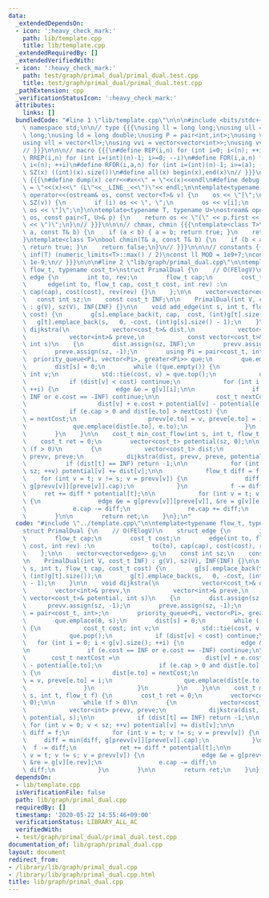 ```yaml
---
data:
  _extendedDependsOn:
  - icon: ':heavy_check_mark:'
    path: lib/template.cpp
    title: lib/template.cpp
  _extendedRequiredBy: []
  _extendedVerifiedWith:
  - icon: ':heavy_check_mark:'
    path: test/graph/primal_dual/primal_dual.test.cpp
    title: test/graph/primal_dual/primal_dual.test.cpp
  _pathExtension: cpp
  _verificationStatusIcon: ':heavy_check_mark:'
  attributes:
    links: []
  bundledCode: "#line 1 \"lib/template.cpp\"\n\n\n#include <bits/stdc++.h>\nusing\
    \ namespace std;\n\n// type {{{\nusing ll = long long;\nusing ull = unsigned long\
    \ long;\nusing ld = long double;\nusing P = pair<int,int>;\nusing vi = vector<int>;\n\
    using vll = vector<ll>;\nusing vvi = vector<vector<int>>;\nusing vvll = vector<vector<ll>>;\n\
    // }}}\n\n\n// macro {{{\n#define REP(i,n) for (int i=0; i<(n); ++i)\n#define\
    \ RREP(i,n) for (int i=(int)(n)-1; i>=0; --i)\n#define FOR(i,a,n) for (int i=(a);\
    \ i<(n); ++i)\n#define RFOR(i,a,n) for (int i=(int)(n)-1; i>=(a); --i)\n\n#define\
    \ SZ(x) ((int)(x).size())\n#define all(x) begin(x),end(x)\n// }}}\n\n\n// debug\
    \ {{{\n#define dump(x) cerr<<#x<<\" = \"<<(x)<<endl\n#define debug(x) cerr<<#x<<\"\
    \ = \"<<(x)<<\" (L\"<<__LINE__<<\")\"<< endl;\n\ntemplate<typename T>\nostream&\
    \ operator<<(ostream& os, const vector<T>& v) {\n    os << \"[\";\n    REP (i,\
    \ SZ(v)) {\n        if (i) os << \", \";\n        os << v[i];\n    }\n    return\
    \ os << \"]\";\n}\n\ntemplate<typename T, typename U>\nostream& operator<<(ostream&\
    \ os, const pair<T, U>& p) {\n    return os << \"(\" << p.first << \" \" << p.second\
    \ << \")\";\n}\n// }}}\n\n\n// chmax, chmin {{{\ntemplate<class T>\nbool chmax(T&\
    \ a, const T& b) {\n    if (a < b) { a = b; return true; }\n    return false;\n\
    }\ntemplate<class T>\nbool chmin(T& a, const T& b) {\n    if (b < a) { a = b;\
    \ return true; }\n    return false;\n}\n// }}}\n\n\n// constants {{{\n#define\
    \ inf(T) (numeric_limits<T>::max() / 2)\nconst ll MOD = 1e9+7;\nconst ld EPS =\
    \ 1e-9;\n// }}}\n\n\n#line 2 \"lib/graph/primal_dual.cpp\"\n\ntemplate<typename\
    \ flow_t, typename cost_t>\nstruct PrimalDual {\n    // O(FElogV)\n    struct\
    \ edge {\n        int to, rev;\n        flow_t cap;\n        cost_t cost;\n  \
    \      edge(int to, flow_t cap, cost_t cost, int rev) :\n                to(to),\
    \ cap(cap), cost(cost), rev(rev) {}\n    };\n\n    vector<vector<edge>> g;\n \
    \   const int sz;\n    const cost_t INF;\n\n    PrimalDual(int V, cost_t INF)\
    \ : g(V), sz(V), INF(INF) {}\n\n    void add_edge(int s, int t, flow_t cap, cost_t\
    \ cost) {\n        g[s].emplace_back(t, cap,  cost, (int)g[t].size());\n     \
    \   g[t].emplace_back(s,   0, -cost, (int)g[s].size() - 1);\n    }\n\n    void\
    \ dijkstra(\n            vector<cost_t>& dist,\n            vector<int>& prevv,\n\
    \            vector<int>& preve,\n            const vector<cost_t>& potential,\
    \ int s)\n    {\n        dist.assign(sz, INF);\n        prevv.assign(sz, -1);\n\
    \        preve.assign(sz, -1);\n        using Pi = pair<cost_t, int>;\n      \
    \  priority_queue<Pi, vector<Pi>, greater<Pi>> que;\n        que.emplace(0, s);\n\
    \        dist[s] = 0;\n        while (!que.empty()) {\n            cost_t cost;\
    \ int v;\n            std::tie(cost, v) = que.top();\n            que.pop();\n\
    \            if (dist[v] < cost) continue;\n            for (int i = 0; i < g[v].size();\
    \ ++i) {\n                edge &e = g[v][i];\n\n                if (e.cost ==\
    \ INF or e.cost == -INF) continue;\n\n                cost_t nextCost =\n    \
    \                    dist[v] + e.cost + potential[v] - potential[e.to];\n    \
    \            if (e.cap > 0 and dist[e.to] > nextCost) {\n                    dist[e.to]\
    \ = nextCost;\n                    prevv[e.to] = v, preve[e.to] = i;\n       \
    \             que.emplace(dist[e.to], e.to);\n                }\n            }\n\
    \        }\n    }\n\n    cost_t min_cost_flow(int s, int t, flow_t f) {\n    \
    \    cost_t ret = 0;\n        vector<cost_t> potential(sz, 0);\n\n        while\
    \ (f > 0)\n        {\n            vector<cost_t> dist;\n            vector<int>\
    \ prevv, preve;\n            dijkstra(dist, prevv, preve, potential, s);\n\n \
    \           if (dist[t] == INF) return -1;\n\n            for (int v = 0; v <\
    \ sz; ++v) potential[v] += dist[v];\n\n            flow_t diff = f;\n        \
    \    for (int v = t; v != s; v = prevv[v]) {\n                diff = min(diff,\
    \ g[prevv[v]][preve[v]].cap);\n            }\n            f -= diff;\n       \
    \     ret += diff * potential[t];\n\n            for (int v = t; v != s; v = prevv[v])\
    \ {\n                edge &e = g[prevv[v]][preve[v]], &re = g[v][e.rev];\n   \
    \             e.cap -= diff;\n                re.cap += diff;\n            }\n\
    \        }\n\n        return ret;\n    }\n};\n"
  code: "#include \"../template.cpp\"\n\ntemplate<typename flow_t, typename cost_t>\n\
    struct PrimalDual {\n    // O(FElogV)\n    struct edge {\n        int to, rev;\n\
    \        flow_t cap;\n        cost_t cost;\n        edge(int to, flow_t cap, cost_t\
    \ cost, int rev) :\n                to(to), cap(cap), cost(cost), rev(rev) {}\n\
    \    };\n\n    vector<vector<edge>> g;\n    const int sz;\n    const cost_t INF;\n\
    \n    PrimalDual(int V, cost_t INF) : g(V), sz(V), INF(INF) {}\n\n    void add_edge(int\
    \ s, int t, flow_t cap, cost_t cost) {\n        g[s].emplace_back(t, cap,  cost,\
    \ (int)g[t].size());\n        g[t].emplace_back(s,   0, -cost, (int)g[s].size()\
    \ - 1);\n    }\n\n    void dijkstra(\n            vector<cost_t>& dist,\n    \
    \        vector<int>& prevv,\n            vector<int>& preve,\n            const\
    \ vector<cost_t>& potential, int s)\n    {\n        dist.assign(sz, INF);\n  \
    \      prevv.assign(sz, -1);\n        preve.assign(sz, -1);\n        using Pi\
    \ = pair<cost_t, int>;\n        priority_queue<Pi, vector<Pi>, greater<Pi>> que;\n\
    \        que.emplace(0, s);\n        dist[s] = 0;\n        while (!que.empty())\
    \ {\n            cost_t cost; int v;\n            std::tie(cost, v) = que.top();\n\
    \            que.pop();\n            if (dist[v] < cost) continue;\n         \
    \   for (int i = 0; i < g[v].size(); ++i) {\n                edge &e = g[v][i];\n\
    \n                if (e.cost == INF or e.cost == -INF) continue;\n\n         \
    \       cost_t nextCost =\n                        dist[v] + e.cost + potential[v]\
    \ - potential[e.to];\n                if (e.cap > 0 and dist[e.to] > nextCost)\
    \ {\n                    dist[e.to] = nextCost;\n                    prevv[e.to]\
    \ = v, preve[e.to] = i;\n                    que.emplace(dist[e.to], e.to);\n\
    \                }\n            }\n        }\n    }\n\n    cost_t min_cost_flow(int\
    \ s, int t, flow_t f) {\n        cost_t ret = 0;\n        vector<cost_t> potential(sz,\
    \ 0);\n\n        while (f > 0)\n        {\n            vector<cost_t> dist;\n\
    \            vector<int> prevv, preve;\n            dijkstra(dist, prevv, preve,\
    \ potential, s);\n\n            if (dist[t] == INF) return -1;\n\n           \
    \ for (int v = 0; v < sz; ++v) potential[v] += dist[v];\n\n            flow_t\
    \ diff = f;\n            for (int v = t; v != s; v = prevv[v]) {\n           \
    \     diff = min(diff, g[prevv[v]][preve[v]].cap);\n            }\n          \
    \  f -= diff;\n            ret += diff * potential[t];\n\n            for (int\
    \ v = t; v != s; v = prevv[v]) {\n                edge &e = g[prevv[v]][preve[v]],\
    \ &re = g[v][e.rev];\n                e.cap -= diff;\n                re.cap +=\
    \ diff;\n            }\n        }\n\n        return ret;\n    }\n};\n"
  dependsOn:
  - lib/template.cpp
  isVerificationFile: false
  path: lib/graph/primal_dual.cpp
  requiredBy: []
  timestamp: '2020-05-22 14:55:46+09:00'
  verificationStatus: LIBRARY_ALL_AC
  verifiedWith:
  - test/graph/primal_dual/primal_dual.test.cpp
documentation_of: lib/graph/primal_dual.cpp
layout: document
redirect_from:
- /library/lib/graph/primal_dual.cpp
- /library/lib/graph/primal_dual.cpp.html
title: lib/graph/primal_dual.cpp
---
```


